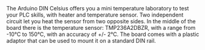 <FeatureDescription>
The Arduino DIN Celsius offers you a mini temperature laboratory to test your PLC skills, with heater and temperature sensor.
</FeatureDescription>

<FeatureList>
<Feature title="Double heater" image="power">
 Two independent circuit let you heat the sensor from two opposite sides.
</Feature>

<Feature title="Temperature sensor" image="connection">
In the middle of the board there is the temperature sensor: TMP236A2DBZR, with a range from -10°C to 150°C, with an accuracy of +/- 2°C.
</Feature>

<Feature title="DIN mounting" image="connection">
The board comes with a plastic adaptor that can be used to mount it on a standard DIN rail.
</Feature>

</FeatureList>

